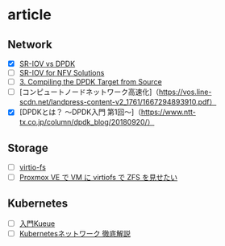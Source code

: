 # article
## Network
- [x] [SR-IOV vs DPDK](https://qiita.com/cchen/items/b9e88bdbd70239965a3e)
- [ ] [SR-IOV for NFV Solutions](https://cupdf.com/document/sr-iov-for-nfv-solutions-intel-7-sr-iov-for-nfv-solutions-practical-considerations.html?page=1)
- [ ] [3. Compiling the DPDK Target from Source](https://doc.dpdk.org/guides/linux_gsg/build_dpdk.html#compiling-and-installing-dpdk-system-wide)
- [ ] [コンピュートノードネットワーク高速化]（https://vos.line-scdn.net/landpress-content-v2_1761/1667294893910.pdf）
- [x] [DPDKとは？ ～DPDK入門 第1回～]（https://www.ntt-tx.co.jp/column/dpdk_blog/20180920/）

## Storage
- [ ] [virtio-fs](https://static.sched.com/hosted_files/kvmforum2019/ff/virtio-fs_%20A%20Shared%20File%20System%20for%20Virtual%20Machines.pdf)
- [ ] [Proxmox VE で VM に virtiofs で ZFS を見せたい](https://akam1o.hatenablog.jp/entry/2023/09/18/210153)

## Kubernetes
- [ ] [入門Kueue](https://gihyo.jp/article/2022/10/kubernetes-cloudnative-topics-03)
- [ ] [Kubernetesネットワーク 徹底解説](https://zenn.dev/taisho6339/books/fc6facfb640d242dc7ec/viewer/9187c6)
